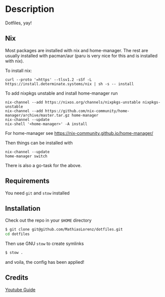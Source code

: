 # Description

Dotfiles, yay!

## Nix

Most packages are installed with nix and home-manager. The rest are usually installed with pacman/aur (paru is very nice for this and is installed with nix).

To install nix:
```
curl --proto '=https' --tlsv1.2 -sSf -L https://install.determinate.systems/nix | sh -s -- install
```

To add nixpkgs unstable and install home-manager run
```
nix-channel --add https://nixos.org/channels/nixpkgs-unstable nixpkgs-unstable
nix-channel --add https://github.com/nix-community/home-manager/archive/master.tar.gz home-manager
nix-channel --update
nix-shell '<home-manager>' -A install
```

For home-manager see https://nix-community.github.io/home-manager/

Then things can be installed with

```
nix-channel --update
home-manager switch
```

There is also a go-task for the above.

## Requirements

You need `git` and `stow` installed

## Installation

Check out the repo in your `$HOME` directory

```sh
$ git clone git@github.com/MathiasLorenz/dotfiles.git
cd dotfiles
```

Then use GNU `stow` to create symlinks

```sh
$ stow .
```

and voila, the config has been applied!


## Credits

[Youtube Guide](https://www.youtube.com/watch?v=y6XCebnB9gs)
